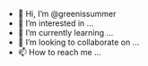 - 👋 Hi, I’m @greenissummer
- 👀 I’m interested in ...
- 🌱 I’m currently learning ...
- 💞️ I’m looking to collaborate on ...
- 📫 How to reach me ...

<!---
greenissummer/greenissummer is a ✨ special ✨ repository because its `README.md` (this file) appears on your GitHub profile.
You can click the Preview link to take a look at your changes.
--->
